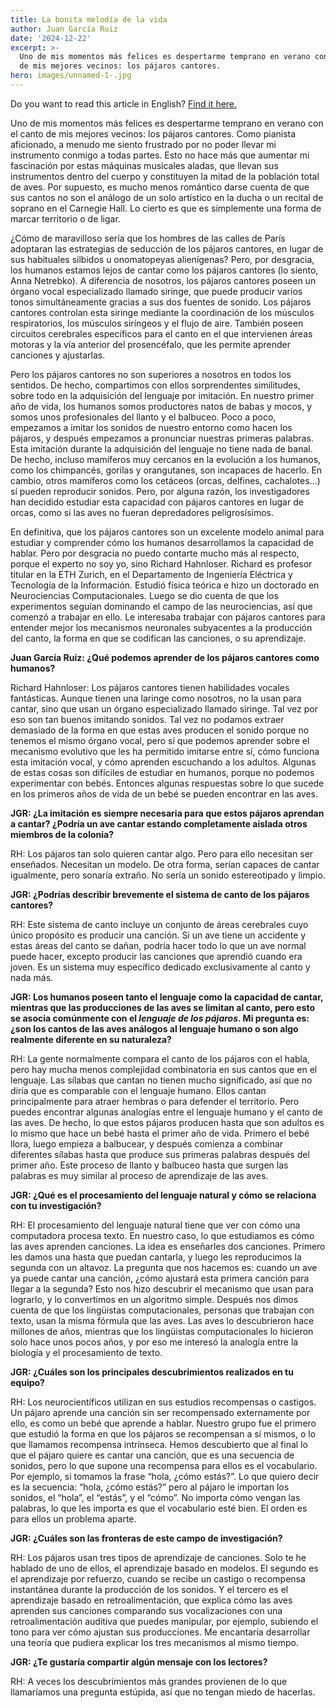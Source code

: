 ```yaml
---
title: La bonita melodía de la vida
author: Juan García Ruiz
date: '2024-12-22'
excerpt: >-
  Uno de mis momentos más felices es despertarme temprano en verano con el canto
  de mis mejores vecinos: los pájaros cantores. 
hero: images/unnamed-1-.jpg
---
```

<span class="clarification-box"> Do you want to read this article in English? <a href="/The-beautiful-melody-of-life">Find it here.</a> </span>

Uno de mis momentos más felices es despertarme temprano en verano con el canto de mis mejores vecinos: los pájaros cantores. Como pianista aficionado, a menudo me siento frustrado por no poder llevar mi instrumento conmigo a todas partes. Esto no hace más que aumentar mi fascinación por estas máquinas musicales aladas, que llevan sus instrumentos dentro del cuerpo y constituyen la mitad de la población total de aves. Por supuesto, es mucho menos romántico darse cuenta de que sus cantos no son el análogo de un solo artístico en la ducha o un recital de soprano en el Carnegie Hall. Lo cierto es que es simplemente una forma de marcar territorio o de ligar.

¿Cómo de maravilloso sería que los hombres de las calles de París adoptaran las estrategias de seducción de los pájaros cantores, en lugar de sus habituales silbidos u onomatopeyas alienígenas? Pero, por desgracia, los humanos estamos lejos de cantar como los pájaros cantores (lo siento, Anna Netrebko). A diferencia de nosotros, los pájaros cantores poseen un órgano vocal especializado llamado siringe, que puede producir varios tonos simultáneamente gracias a sus dos fuentes de sonido. Los pájaros cantores controlan esta siringe mediante la coordinación de los músculos respiratorios, los músculos siríngeos y el flujo de aire. También poseen circuitos cerebrales específicos para el canto en el que intervienen áreas motoras y la vía anterior del prosencéfalo, que les permite aprender canciones y ajustarlas.

Pero los pájaros cantores no son superiores a nosotros en todos los sentidos. De hecho, compartimos con ellos sorprendentes similitudes, sobre todo en la adquisición del lenguaje por imitación. En nuestro primer año de vida, los humanos somos productores natos de babas y mocos, y somos unos profesionales del llanto y el balbuceo. Poco a poco, empezamos a imitar los sonidos de nuestro entorno como hacen los pájaros, y después empezamos a pronunciar nuestras primeras palabras. Esta imitación durante la adquisición del lenguaje no tiene nada de banal. De hecho, incluso mamíferos muy cercanos en la evolución a los humanos, como los chimpancés, gorilas y orangutanes, son incapaces de hacerlo. En cambio, otros mamíferos como los cetáceos (orcas, delfines, cachalotes...) sí pueden reproducir sonidos. Pero, por alguna razón, los investigadores han decidido estudiar esta capacidad con pájaros cantores en lugar de orcas, como si las aves no fueran depredadores peligrosísimos.

En definitiva, que los pájaros cantores son un excelente modelo animal para estudiar y comprender cómo los humanos desarrollamos la capacidad de hablar. Pero por desgracia no puedo contarte mucho más al respecto, porque el experto no soy yo, sino Richard Hahnloser. Richard es profesor titular en la ETH Zurich, en el Departamento de Ingeniería Eléctrica y Tecnología de la Información. Estudió física teórica e hizo un doctorado en Neurociencias Computacionales. Luego se dio cuenta de que los experimentos seguían dominando el campo de las neurociencias, así que comenzó a trabajar en ello. Le interesaba trabajar con pájaros cantores para entender mejor los mecanismos neuronales subyacentes a la producción del canto, la forma en que se codifican las canciones, o su aprendizaje.

**Juan García Ruiz: ¿Qué podemos aprender de los pájaros cantores como humanos?**

Richard Hahnloser: Los pájaros cantores tienen habilidades vocales fantásticas. Aunque tienen una laringe como nosotros, no la usan para cantar, sino que usan un órgano especializado llamado siringe. Tal vez por eso son tan buenos imitando sonidos. Tal vez no podamos extraer demasiado de la forma en que estas aves producen el sonido porque no tenemos el mismo órgano vocal, pero sí que podemos aprender sobre el mecanismo evolutivo que les ha permitido imitarse entre sí, cómo funciona esta imitación vocal, y cómo aprenden escuchando a los adultos. Algunas de estas cosas son difíciles de estudiar en humanos, porque no podemos experimentar con bebés. Entonces algunas respuestas sobre lo que sucede en los primeros años de vida de un bebé se pueden encontrar en las aves.

**JGR: ¿La imitación es siempre necesaria para que estos pájaros aprendan a cantar? ¿Podría un ave cantar estando completamente aislada otros miembros de la colonia?**

RH: Los pájaros tan solo quieren cantar algo. Pero para ello necesitan ser enseñados. Necesitan un modelo. De otra forma, serían capaces de cantar igualmente, pero sonaría extraño. No sería un sonido estereotipado y limpio.

**JGR: ¿Podrías describir brevemente el sistema de canto de los pájaros cantores?**

RH: Este sistema de canto incluye un conjunto de áreas cerebrales cuyo único propósito es producir una canción. Si un ave tiene un accidente y estas áreas del canto se dañan, podría hacer todo lo que un ave normal puede hacer, excepto producir las canciones que aprendió cuando era joven. Es un sistema muy específico dedicado exclusivamente al canto y nada más.

**JGR: Los humanos poseen tanto el lenguaje como la capacidad de cantar, mientras que las producciones de las aves se limitan al canto, pero esto se asocia comúnmente con el *lenguaje de los pájaros*. Mi pregunta es: ¿son los cantos de las aves análogos al lenguaje humano o son algo realmente diferente en su naturaleza?**

RH: La gente normalmente compara el canto de los pájaros con el habla, pero hay mucha menos complejidad combinatoria en sus cantos que en el lenguaje. Las sílabas que cantan no tienen mucho significado, así que no diría que es comparable con el lenguaje humano. Ellos cantan principalmente para atraer hembras o para defender el territorio. Pero puedes encontrar algunas analogías entre el lenguaje humano y el canto de las aves. De hecho, lo que estos pájaros producen hasta que son adultos es lo mismo que hace un bebé hasta el primer año de vida. Primero el bebé llora, luego empieza a balbucear, y después comienza a combinar diferentes sílabas hasta que produce sus primeras palabras después del primer año. Este proceso de llanto y balbuceo hasta que surgen las palabras es muy similar al proceso de aprendizaje de las aves.

**JGR: ¿Qué es el procesamiento del lenguaje natural y cómo se relaciona con tu investigación?**

RH: El procesamiento del lenguaje natural tiene que ver con cómo una computadora procesa texto. En nuestro caso, lo que estudiamos es cómo las aves aprenden canciones. La idea es enseñarles dos canciones. Primero les damos una hasta que puedan cantarla, y luego les reproducimos la segunda con un altavoz. La pregunta que nos hacemos es: cuando un ave ya puede cantar una canción, ¿cómo ajustará esta primera canción para llegar a la segunda? Esto nos hizo descubrir el mecanismo que usan para lograrlo, y lo convertimos en un algoritmo simple. Después nos dimos cuenta de que los lingüistas computacionales, personas que trabajan con texto, usan la misma fórmula que las aves. Las aves lo descubrieron hace millones de años, mientras que los lingüistas computacionales lo hicieron solo hace unos pocos años, y por eso me interesó la analogía entre la biología y el procesamiento de texto.

**JGR: ¿Cuáles son los principales descubrimientos realizados en tu equipo?**

RH: Los neurocientíficos utilizan en sus estudios recompensas o castigos. Un pájaro aprende una canción sin ser recompensado externamente por ello, es como un bebé que aprende a hablar. Nuestro grupo fue el primero que estudió la forma en que los pájaros se recompensan a sí mismos, o lo que llamamos recompensa intrínseca. Hemos descubierto que al final lo que el pájaro quiere es cantar una canción, que es una secuencia de sonidos, pero lo que supone una recompensa para ellos es el vocabulario. Por ejemplo, si tomamos la frase “hola, ¿cómo estás?”. Lo que quiero decir es la secuencia: “hola, ¿cómo estás?” pero al pájaro le importan los sonidos, el “hola”, el “estás”, y el “cómo”. No importa cómo vengan las palabras, lo que les importa es que el vocabulario esté bien. El orden es para ellos un problema aparte.

**JGR: ¿Cuáles son las fronteras de este campo de investigación?**

RH: Los pájaros usan tres tipos de aprendizaje de canciones. Solo te he hablado de uno de ellos, el aprendizaje basado en modelos. El segundo es el aprendizaje por refuerzo, cuando se recibe un castigo o recompensa instantánea durante la producción de los sonidos. Y el tercero es el aprendizaje basado en retroalimentación, que explica cómo las aves aprenden sus canciones comparando sus vocalizaciones con una retroalimentación auditiva que puedes manipular, por ejemplo, subiendo el tono para ver cómo ajustan sus producciones. Me encantaría desarrollar una teoría que pudiera explicar los tres mecanismos al mismo tiempo.

**JGR: ¿Te gustaría compartir algún mensaje con los lectores?**

RH: A veces los descubrimientos más grandes provienen de lo que llamaríamos una pregunta estúpida, así que no tengan miedo de hacerlas.
